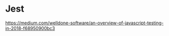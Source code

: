 # Jest

https://medium.com/welldone-software/an-overview-of-javascript-testing-in-2018-f68950900bc3


